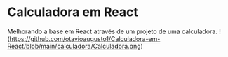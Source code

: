 # Calculadora em React
 Melhorando a base em React através de um projeto de uma calculadora.
!(https://github.com/otavioaugusto1/Calculadora-em-React/blob/main/calculadora/Calculadora.png)
